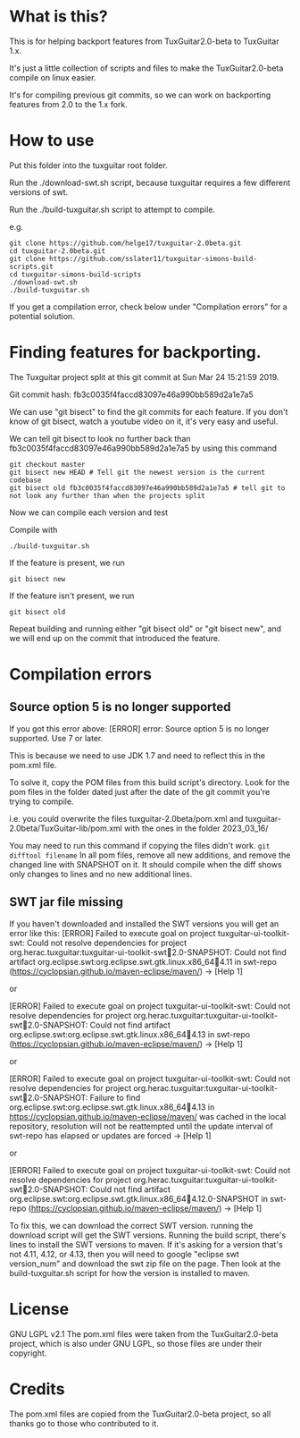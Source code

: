 # What is this?
This is for helping backport features from TuxGuitar2.0-beta to TuxGuitar 1.x.

It's just a little collection of scripts and files to make the TuxGuitar2.0-beta compile on linux easier.

It's for compiling previous git commits, so we can work on backporting features from 2.0 to the 1.x fork.

# How to use
Put this folder into the tuxguitar root folder.

Run the ./download-swt.sh script, because tuxguitar requires a few different versions of swt.

Run the ./build-tuxguitar.sh script to attempt to compile.

e.g.
```
git clone https://github.com/helge17/tuxguitar-2.0beta.git
cd tuxguitar-2.0beta.git
git clone https://github.com/sslater11/tuxguitar-simons-build-scripts.git
cd tuxguitar-simons-build-scripts
./download-swt.sh
./build-tuxguitar.sh
```
If you get a compilation error, check below under "Compilation errors" for a potential solution.


# Finding features for backporting.
The Tuxguitar project split at this git commit at Sun Mar 24 15:21:59 2019.

Git commit hash: fb3c0035f4faccd83097e46a990bb589d2a1e7a5

We can use "git bisect" to find the git commits for each feature. If you don't know of git bisect, watch a youtube video on it, it's very easy and useful.

We can tell git bisect to look no further back than fb3c0035f4faccd83097e46a990bb589d2a1e7a5 by using this command
```
git checkout master
git bisect new HEAD # Tell git the newest version is the current codebase
git bisect old fb3c0035f4faccd83097e46a990bb589d2a1e7a5 # tell git to not look any further than when the projects split
```
Now we can compile each version and test

Compile with
```
./build-tuxguitar.sh
```
If the feature is present, we run
```
git bisect new
```
If the feature isn't present, we run
```
git bisect old
```
Repeat building and running either "git bisect old" or "git bisect new", and we will end up on the commit that introduced the feature.


# Compilation errors
## Source option 5 is no longer supported
If you got this error above: \[ERROR\] error: Source option 5 is no longer supported. Use 7 or later.

This is because we need to use JDK 1.7 and need to reflect this in the pom.xml file.

To solve it, copy the POM files from this build script's directory. Look for the pom files in the folder dated just after the date of the git commit you're trying to compile.

i.e. you could overwrite the files tuxguitar-2.0beta/pom.xml and tuxguitar-2.0beta/TuxGuitar-lib/pom.xml with the ones in the folder 2023_03_16/

You may need to run this command if copying the files didn't work.
```git difftool filename```
In all pom files, remove all new additions, and remove the changed line with SNAPSHOT on it. It should compile when the diff shows only changes to lines and no new additional lines.

## SWT jar file missing
If you haven't downloaded and installed the SWT versions you will get an error like this:
[ERROR] Failed to execute goal on project tuxguitar-ui-toolkit-swt: Could not resolve dependencies for project org.herac.tuxguitar:tuxguitar-ui-toolkit-swt:jar:2.0-SNAPSHOT: Could not find artifact org.eclipse.swt:org.eclipse.swt.gtk.linux.x86_64:jar:4.11 in swt-repo (https://cyclopsian.github.io/maven-eclipse/maven/) -> [Help 1]

or

[ERROR] Failed to execute goal on project tuxguitar-ui-toolkit-swt: Could not resolve dependencies for project org.herac.tuxguitar:tuxguitar-ui-toolkit-swt:jar:2.0-SNAPSHOT: Could not find artifact org.eclipse.swt:org.eclipse.swt.gtk.linux.x86_64:jar:4.13 in swt-repo (https://cyclopsian.github.io/maven-eclipse/maven/) -> [Help 1]

or

[ERROR] Failed to execute goal on project tuxguitar-ui-toolkit-swt: Could not resolve dependencies for project org.herac.tuxguitar:tuxguitar-ui-toolkit-swt:jar:2.0-SNAPSHOT: Failure to find org.eclipse.swt:org.eclipse.swt.gtk.linux.x86_64:jar:4.13 in https://cyclopsian.github.io/maven-eclipse/maven/ was cached in the local repository, resolution will not be reattempted until the update interval of swt-repo has elapsed or updates are forced -> [Help 1]

or

[ERROR] Failed to execute goal on project tuxguitar-ui-toolkit-swt: Could not resolve dependencies for project org.herac.tuxguitar:tuxguitar-ui-toolkit-swt:jar:2.0-SNAPSHOT: Could not find artifact org.eclipse.swt:org.eclipse.swt.gtk.linux.x86_64:jar:4.12.0-SNAPSHOT in swt-repo (https://cyclopsian.github.io/maven-eclipse/maven/) -> [Help 1]


To fix this, we can download the correct SWT version. running the download script will get the SWT versions.
Running the build script, there's lines to install the SWT versions to maven.
If it's asking for a version that's not 4.11, 4.12, or 4.13, then you will need to google "eclipse swt version_num" and download the swt zip file on the page. Then look at the build-tuxguitar.sh script for how the version is installed to maven.

# License
GNU LGPL v2.1
The pom.xml files were taken from the TuxGuitar2.0-beta project, which is also under GNU LGPL, so those files are under their copyright.

# Credits
The pom.xml files are copied from the TuxGuitar2.0-beta project, so all thanks go to those who contributed to it.

